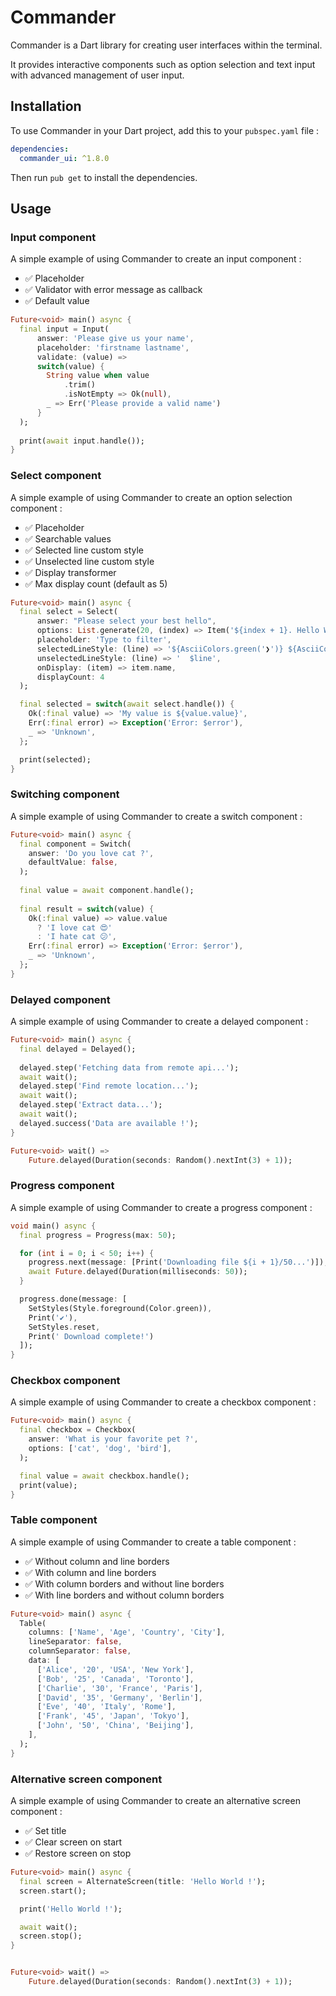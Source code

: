 # Commander

Commander is a Dart library for creating user interfaces within the terminal.

It provides interactive components such as option selection and text input with advanced management of
user input.

## Installation

To use Commander in your Dart project, add this to your `pubspec.yaml` file :
```yaml
dependencies:
  commander_ui: ^1.8.0
```

Then run `pub get` to install the dependencies.

## Usage

### Input component

A simple example of using Commander to create an input component :

- ✅ Placeholder
- ✅ Validator with error message as callback 
- ✅ Default value

```dart
Future<void> main() async {
  final input = Input(
      answer: 'Please give us your name',
      placeholder: 'firstname lastname',
      validate: (value) =>
      switch(value) {
        String value when value
            .trim()
            .isNotEmpty => Ok(null),
        _ => Err('Please provide a valid name')
      }
  );
  
  print(await input.handle());
}
```

### Select component
A simple example of using Commander to create an option selection component :

- ✅ Placeholder
- ✅ Searchable values
- ✅ Selected line custom style
- ✅ Unselected line custom style
- ✅ Display transformer
- ✅ Max display count (default as 5)

```dart
Future<void> main() async {
  final select = Select(
      answer: "Please select your best hello",
      options: List.generate(20, (index) => Item('${index + 1}. Hello World', index + 1)),
      placeholder: 'Type to filter',
      selectedLineStyle: (line) => '${AsciiColors.green('❯')} ${AsciiColors.lightCyan(line)}',
      unselectedLineStyle: (line) => '  $line',
      onDisplay: (item) => item.name,
      displayCount: 4
  );

  final selected = switch(await select.handle()) {
    Ok(:final value) => 'My value is ${value.value}',
    Err(:final error) => Exception('Error: $error'),
    _ => 'Unknown',
  };

  print(selected);
}
```

### Switching component
A simple example of using Commander to create a switch component :

```dart
Future<void> main() async {
  final component = Switch(
    answer: 'Do you love cat ?',
    defaultValue: false,
  );
  
  final value = await component.handle();
  
  final result = switch(value) {
    Ok(:final value) => value.value 
      ? 'I love cat 😍' 
      : 'I hate cat 😕',
    Err(:final error) => Exception('Error: $error'),
    _ => 'Unknown',
  };
}
```
### Delayed component
A simple example of using Commander to create a delayed component :

```dart
Future<void> main() async {
  final delayed = Delayed();
  
  delayed.step('Fetching data from remote api...');
  await wait();
  delayed.step('Find remote location...');
  await wait();
  delayed.step('Extract data...');
  await wait();
  delayed.success('Data are available !');
}

Future<void> wait() =>
    Future.delayed(Duration(seconds: Random().nextInt(3) + 1));
```

### Progress component
A simple example of using Commander to create a progress component :

```dart
void main() async {
  final progress = Progress(max: 50);

  for (int i = 0; i < 50; i++) {
    progress.next(message: [Print('Downloading file ${i + 1}/50...')]);
    await Future.delayed(Duration(milliseconds: 50));
  }

  progress.done(message: [
    SetStyles(Style.foreground(Color.green)),
    Print('✔'),
    SetStyles.reset,
    Print(' Download complete!')
  ]);
}
```

### Checkbox component
A simple example of using Commander to create a checkbox component :

```dart
Future<void> main() async {
  final checkbox = Checkbox(
    answer: 'What is your favorite pet ?',
    options: ['cat', 'dog', 'bird'],
  );

  final value = await checkbox.handle();
  print(value);
}
```

### Table component
A simple example of using Commander to create a table component :

- ✅ Without column and line borders
- ✅ With column and line borders
- ✅ With column borders and without line borders
- ✅ With line borders and without column borders

```dart
Future<void> main() async {
  Table(
    columns: ['Name', 'Age', 'Country', 'City'],
    lineSeparator: false,
    columnSeparator: false,
    data: [
      ['Alice', '20', 'USA', 'New York'],
      ['Bob', '25', 'Canada', 'Toronto'],
      ['Charlie', '30', 'France', 'Paris'],
      ['David', '35', 'Germany', 'Berlin'],
      ['Eve', '40', 'Italy', 'Rome'],
      ['Frank', '45', 'Japan', 'Tokyo'],
      ['John', '50', 'China', 'Beijing'],
    ],
  );
}
```

### Alternative screen component
A simple example of using Commander to create an alternative screen component :

- ✅ Set title
- ✅ Clear screen on start
- ✅ Restore screen on stop

```dart
Future<void> main() async {
  final screen = AlternateScreen(title: 'Hello World !');
  screen.start();

  print('Hello World !');

  await wait();
  screen.stop();
}


Future<void> wait() =>
    Future.delayed(Duration(seconds: Random().nextInt(3) + 1));
```
